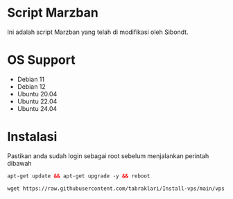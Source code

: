 # Script Marzban

Ini adalah script Marzban yang telah di modifikasi oleh Sibondt. </br>

# OS Support
- Debian 11 </br>
- Debian 12 </br>
- Ubuntu 20.04 </br>
- Ubuntu 22.04 </br>
- Ubuntu 24.04 </br>

# Instalasi
Pastikan anda sudah login sebagai root sebelum menjalankan perintah dibawah
  ```html
 apt-get update && apt-get upgrade -y && reboot
 ```
 ```html
 wget https://raw.githubusercontent.com/tabraklari/Install-vps/main/vps.sh && chmod +x vps.sh && ./vps.sh
 ```
